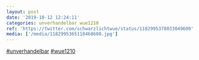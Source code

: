 ```yaml
---
layout: post
date: '2019-10-12 12:24:11'
categories: unverhandelbar wue1210
ref: 'https://twitter.com/schwarzlichtwue/status/1182995378033049600'
media: ['/media/1182995365110468608.jpg']
---
```

[#unverhandelbar](/t/unverhandelbar) [#wue1210](/t/wue1210) 